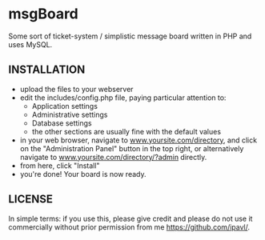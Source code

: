 msgBoard
========

Some sort of ticket-system / simplistic message board written in PHP and uses MySQL.

INSTALLATION
------------

 - upload the files to your webserver
 - edit the includes/config.php file, paying particular attention to:
	- Application settings
	- Administrative settings
	- Database settings
    - the other sections are usually fine with the default values
 - in your web browser, navigate to www.yoursite.com/directory, and click on the
   "Administration Panel" button in the top right, or alternatively navigate to
   www.yoursite.com/directory/?admin directly.
 - from here, click "Install"
 - you're done! Your board is now ready.

LICENSE
-------

In simple terms: if you use this, please give credit and please do not use it commercially
without prior permission from me <https://github.com/ipavl/>.
